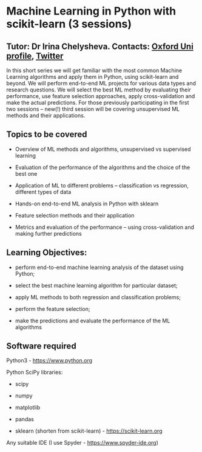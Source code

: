 # Machine Learning in Python with scikit-learn (3 sessions)
## Tutor: Dr Irina Chelysheva. Contacts: [Oxford Uni profile](https://www.ovg.ox.ac.uk/team/irina-chelysheva), [Twitter](https://twitter.com/chelysheva_i)

In this short series we will get familiar with the most common Machine Learning algorithms and apply them in Python, using scikit-learn and beyond. We will perform end-to-end ML projects for various data types and research questions. We will select the best ML method by evaluating their performance, use feature selection approaches, apply cross-validation and make the actual predictions. For those previously participating in the first two sessions – new(!) third session will be covering unsupervised ML methods and their applications.


## Topics to be covered

- Overview of ML methods and algorithms, unsupervised vs supervised learning

- Evaluation of the performance of the algorithms and the choice of the best one

- Application of ML to different problems – classification vs regression, different types of data

- Hands-on end-to-end ML analysis in Python with sklearn

- Feature selection methods and their application

- Metrics and evaluation of the performance – using cross-validation and making further predictions



## Learning Objectives:

- perform end-to-end machine learning analysis of the dataset using Python;

- select the best machine learning algorithm for particular dataset;

- apply ML methods to both regression and classification problems;

- perform the feature selection;

- make the predictions and evaluate the performance of the ML algorithms

## Software required

Python3 - https://www.python.org

Python SciPy libraries:

- scipy

- numpy

- matplotlib

- pandas

- sklearn (shorten from scikit-learn) - https://scikit-learn.org

Any suitable IDE (I use Spyder - https://www.spyder-ide.org)

